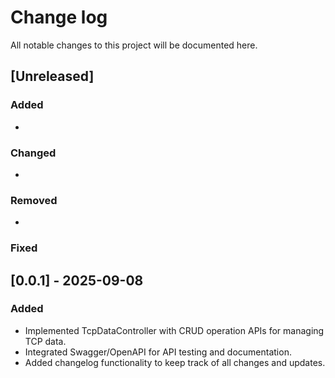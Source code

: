 # Change log

All notable changes to this project will be documented here.

## [Unreleased]

### Added

-  

### Changed

- 

### Removed

- 

### Fixed

## [0.0.1] - 2025-09-08

### Added

- Implemented TcpDataController with CRUD operation APIs for managing TCP data.
- Integrated Swagger/OpenAPI for API testing and documentation.
- Added changelog functionality to keep track of all changes and updates.
